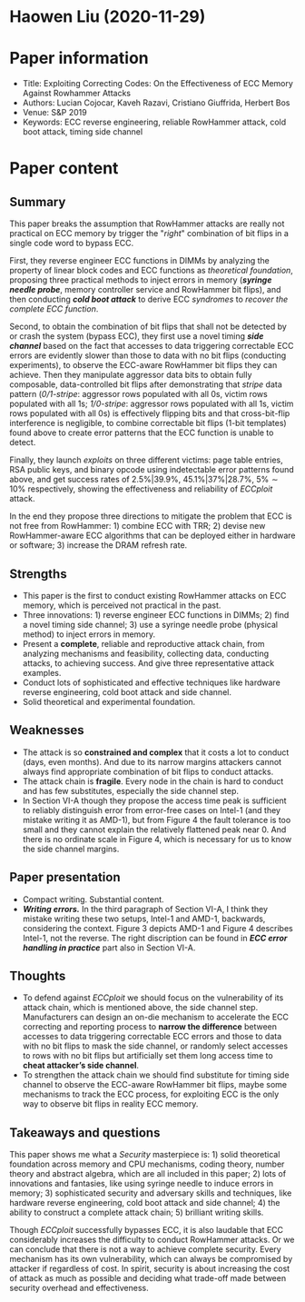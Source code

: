 # Haowen Liu (2020-11-29)

# Paper information

- Title: Exploiting Correcting Codes: On the Effectiveness of ECC Memory Against Rowhammer Attacks
- Authors: Lucian Cojocar, Kaveh Razavi, Cristiano Giuffrida, Herbert Bos
- Venue: S&P 2019
- Keywords: ECC reverse engineering, reliable RowHammer attack, cold boot attack, timing side channel

# Paper content

## Summary

This paper breaks the assumption that RowHammer attacks are really not practical on ECC memory by trigger the "*right*" combination of bit flips in a single code word to bypass ECC. 

First, they reverse engineer ECC functions in DIMMs by analyzing the property of linear block codes and ECC functions as *theoretical foundation*, proposing three practical methods to inject errors in memory (***syringe needle probe***, memory controller service and RowHammer bit flips), and then conducting ***cold boot attack*** to derive ECC *syndromes* to *recover the complete ECC function*.

Second, to obtain the combination of bit flips that shall not be detected by or crash the system (bypass ECC), they first use a novel timing ***side channel*** based on the fact that accesses to data triggering correctable ECC errors are evidently slower than those to data with no bit flips (conducting experiments), to observe the ECC-aware RowHammer bit flips they can achieve. Then they manipulate aggressor data bits to obtain fully composable, data-controlled bit flips after demonstrating that *stripe* data pattern (*0/1-stripe*: aggressor rows populated with all 0s, victim rows populated with all 1s; *1/0-stripe*: aggressor rows populated with all 1s, victim rows populated with all 0s) is effectively flipping bits and that cross-bit-flip interference is negligible, to combine correctable bit flips (1-bit templates) found above to create error patterns that the ECC function is unable to detect.

Finally, they launch *exploits* on three different victims: page table entries, RSA public keys, and binary opcode using indetectable error patterns found above, and get success rates of $2.5\%|39.9\%$, $45.1\%|37\%|28.7\%$, $5\% \sim 10\%$ respectively, showing the effectiveness and reliability of *ECCploit* attack.

In the end they propose three directions to mitigate the problem that ECC is not free from RowHammer: 1) combine ECC with TRR; 2) devise new RowHammer-aware ECC algorithms that can be deployed either in hardware or software; 3) increase the DRAM refresh rate.


## Strengths

- This paper is the first to conduct existing RowHammer attacks on ECC memory, which is perceived not practical in the past.
- Three innovations: 1) reverse engineer ECC functions in DIMMs; 2) find a novel timing side channel; 3) use a syringe needle probe (physical method) to inject errors in memory.
- Present a **complete**, reliable and reproductive attack chain, from analyzing mechanisms and feasibility, collecting data, conducting attacks, to achieving success. And give three representative attack examples.
- Conduct lots of sophisticated and effective techniques like hardware reverse engineering, cold boot attack and side channel.
- Solid theoretical and experimental foundation.

## Weaknesses

- The attack is so **constrained and complex** that it costs a lot to conduct (days, even months). And due to its narrow margins attackers cannot always find appropriate combination of bit flips to conduct attacks.
- The attack chain is **fragile**. Every node in the chain is hard to conduct and has few substitutes, especially the side channel step.
- In Section VI-A though they propose the access time peak is sufficient to reliably distinguish error from error-free cases on Intel-1 (and they mistake writing it as AMD-1), but from Figure 4 the fault tolerance is too small and they cannot explain the relatively flattened peak near $0$. And there is no ordinate scale in Figure 4, which is necessary for us to know the side channel margins.

## Paper presentation

- Compact writing. Substantial content.
- ***Writing errors.*** In the third paragraph of Section VI-A, I think they mistake writing these two setups, Intel-1 and AMD-1, backwards, considering the context. Figure 3 depicts AMD-1 and Figure 4 describes Intel-1, not the reverse. The right discription can be found in ***ECC error handling in practice*** part also in Section VI-A.

## Thoughts
- To defend against *ECCploit* we should focus on the vulnerability of its attack chain, which is mentioned above, the side channel step. Manufacturers can design an on-die mechanism to accelerate the ECC correcting and reporting process to **narrow the difference** between accesses to data triggering correctable ECC errors and those to data with no bit flips to mask the side channel, or randomly select accesses to rows with no bit flips but artificially set them long access time to **cheat attacker’s side channel**.
- To strengthen the attack chain we should find substitute for timing side channel to observe the ECC-aware RowHammer bit flips, maybe some mechanisms to track the ECC process, for exploiting ECC is the only way to observe bit flips in reality ECC memory.

## Takeaways and questions

This paper shows me what a *Security* masterpiece is: 1) solid theoretical foundation across memory and CPU mechanisms, coding theory, number theory and abstract algebra, which are all included in this paper; 2) lots of innovations and fantasies, like using syringe needle to induce errors in memory; 3) sophisticated security and adversary skills and techniques, like hardware reverse engineering, cold boot attack and side channel; 4) the ability to construct a complete attack chain; 5) brilliant writing skills.

Though *ECCploit* successfully bypasses ECC, it is also laudable that ECC considerably increases the difficulty to conduct RowHammer attacks. Or we can conclude that there is not a way to achieve complete security. Every mechanism has its own vulnerability, which can always be compromised by attacker if regardless of cost. In spirit, security is about increasing the cost of attack as much as possible and deciding what trade-off made between security overhead and effectiveness.
